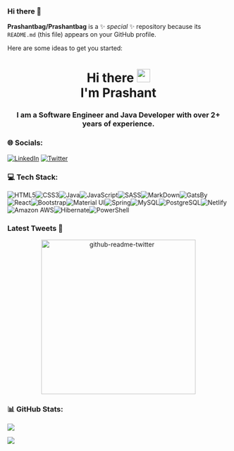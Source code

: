 ### Hi there 👋


**Prashantbag/Prashantbag** is a ✨ _special_ ✨ repository because its `README.md` (this file) appears on your GitHub profile.

Here are some ideas to get you started:

<!-- - 🔭 I’m currently working on MicroService...
- 🌱 I’m currently learning ...
- 👯 I’m looking to collaborate on ...
- 🤔 I’m looking for help with ...
- 💬 Ask me about ...
- 📫 How to reach me: ...
- 😄 Pronouns: ...
- ⚡ Fun fact: ... -->

<h1 align="center">Hi there <img src="https://raw.githubusercontent.com/MartinHeinz/MartinHeinz/master/wave.gif" width="30px">
<br/> I'm Prashant</h1> 
<h3 align="center">I am a Software Engineer and Java Developer with over 2+ years of experience.</h3>

### 🌐 Socials:
[![LinkedIn](https://img.shields.io/badge/LinkedIn-%230077B5.svg?logo=linkedin&logoColor=white)](https://www.linkedin.com/in/prashant-kumar-bag-b52b52155/) [![Twitter](https://img.shields.io/badge/Twitter-%231DA1F2.svg?logo=Twitter&logoColor=white)](https://twitter.com/Prashan54062596) 

### 💻 Tech Stack:
![HTML5](https://img.shields.io/badge/HTML5-E34F26?style=for-the-badge&logo=html5&logoColor=white)![CSS3](https://img.shields.io/badge/CSS3-1572B6?style=for-the-badge&logo=css3&logoColor=white)![Java](https://img.shields.io/badge/Java-ED8B00?style=for-the-badge&logo=openjdk&logoColor=white)![JavaScript](https://img.shields.io/badge/JavaScript-323330?style=for-the-badge&logo=javascript&logoColor=F7DF1E)![SASS](https://img.shields.io/badge/Sass-CC6699?style=for-the-badge&logo=sass&logoColor=white)![MarkDown](https://img.shields.io/badge/Markdown-000000?style=for-the-badge&logo=markdown&logoColor=white)![GatsBy](https://img.shields.io/badge/Gatsby-663399?style=for-the-badge&logo=gatsby&logoColor=white)![React](https://img.shields.io/badge/React-20232A?style=for-the-badge&logo=react&logoColor=61DAFB)![Bootstrap](https://img.shields.io/badge/Bootstrap-563D7C?style=for-the-badge&logo=bootstrap&logoColor=white)![Material UI](https://img.shields.io/badge/Material--UI-0081CB?style=for-the-badge&logo=material-ui&logoColor=white)![Spring](https://img.shields.io/badge/Spring-6DB33F?style=for-the-badge&logo=spring&logoColor=white)![MySQL](https://img.shields.io/badge/MySQL-00000F?style=for-the-badge&logo=mysql&logoColor=white)![PostgreSQL](https://img.shields.io/badge/PostgreSQL-316192?style=for-the-badge&logo=postgresql&logoColor=white)![Netlify](https://img.shields.io/badge/Netlify-00C7B7?style=for-the-badge&logo=netlify&logoColor=white)![Amazon AWS](https://img.shields.io/badge/Amazon_AWS-232F3E?style=for-the-badge&logo=amazon-aws&logoColor=white)![Hibernate](https://img.shields.io/badge/Hibernate-59666C?style=for-the-badge&logo=Hibernate&logoColor=white)![PowerShell](https://img.shields.io/badge/powershell-5391FE?style=for-the-badge&logo=powershell&logoColor=white)

<h3>Latest Tweets 🧵</h3>
<p align='center'><a href="https://twitter.com/saurabh3460"><img src="https://github-readme-twitter.gazf.vercel.app/api?id=saurabh3460&layout=wide" width="350" alt="github-readme-twitter"></a></p>


### 📊 GitHub Stats:
![](https://github-readme-stats.vercel.app/api?username=Prashantbag&theme=dark&hide_border=false&include_all_commits=false&count_private=false)<br/>

![](https://github-readme-stats.vercel.app/api/top-langs/?username=Prashantbag&theme=dark&hide_border=false&include_all_commits=false&count_private=false&layout=compact)


<!-- Proudly created with GPRM ( https://gprm.itsvg.in ) -->
 




